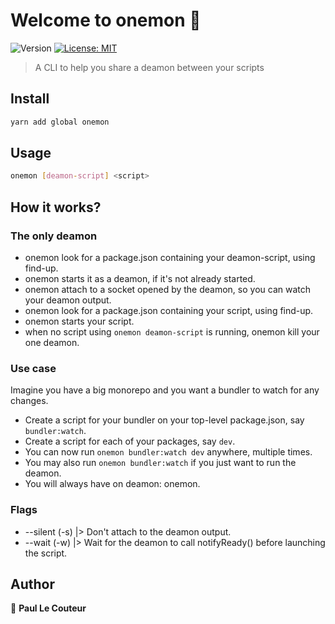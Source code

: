 # Welcome to onemon 👋
![Version](https://img.shields.io/badge/version-1.0.0-blue.svg?cacheSeconds=2592000)
[![License: MIT](https://img.shields.io/badge/License-MIT-yellow.svg)](#)

> A CLI to help you share a deamon between your scripts

## Install

```sh
yarn add global onemon
```

## Usage

```sh
onemon [deamon-script] <script>
```
## How it works?

### The only deamon

- onemon look for a package.json containing your deamon-script, using find-up.
- onemon starts it as a deamon, if it's not already started.
- onemon attach to a socket opened by the deamon, so you can watch your deamon output.
- onemon look for a package.json containing your script, using find-up.
- onemon starts your script.
- when no script using `onemon deamon-script` is running, onemon kill your one deamon.

### Use case

Imagine you have a big monorepo and you want a bundler to watch for any changes.

- Create a script for your bundler on your top-level package.json, say `bundler:watch`.
- Create a script for each of your packages, say `dev`.
- You can now run `onemon bundler:watch dev` anywhere, multiple times.
- You may also run `onemon bundler:watch` if you just want to run the deamon.
- You will always have on deamon: onemon.

### Flags

- --silent (-s) |> Don't attach to the deamon output.
- --wait (-w) |> Wait for the deamon to call notifyReady() before launching the script.

## Author

👤 **Paul Le Couteur**
